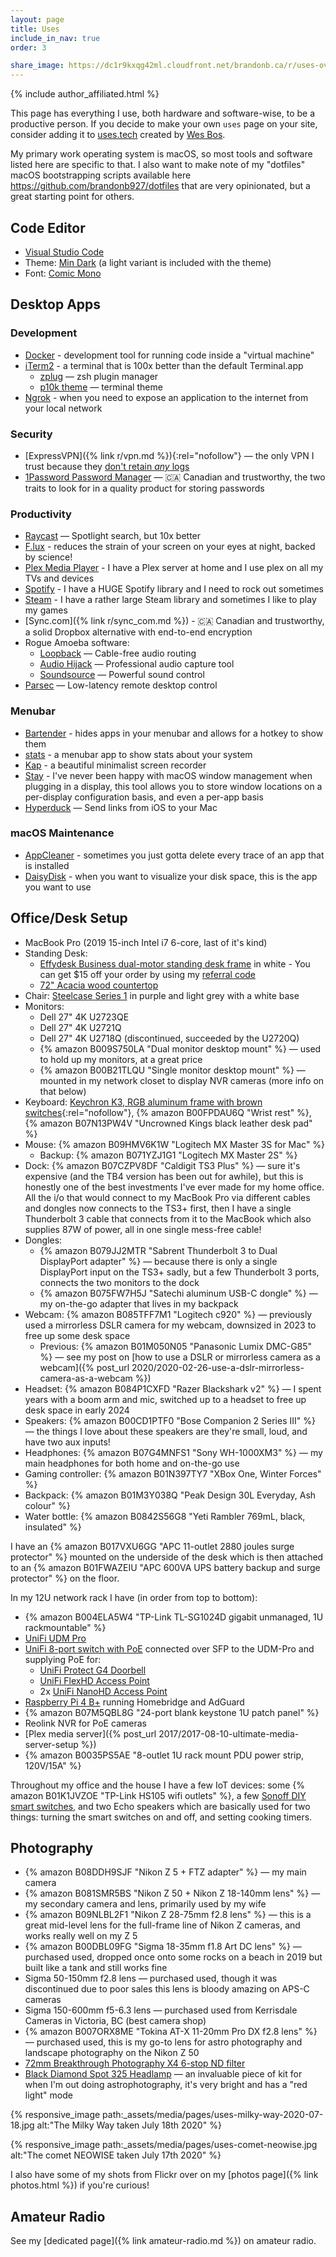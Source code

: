 ```yaml
---
layout: page
title: Uses
include_in_nav: true
order: 3

share_image: https://dc1r9kxqg42ml.cloudfront.net/brandonb.ca/r/uses-overhead-desk-v2-1400x1120.jpg
---
```


{% include author_affiliated.html %}

<!-- {% responsive_image path:_assets/media/pages/uses-desk-overview-v2.jpg alt:"My desk setup" %} -->

This page has everything I use, both hardware and software-wise, to be a productive person. If you decide to make your own `uses` page on your site, consider adding it to [uses.tech](https://uses.tech) created by [Wes Bos](https://twitter.com/wesbos).

My primary work operating system is macOS, so most tools and software listed here are specific to that. I also want to make note of my "dotfiles" macOS bootstrapping scripts available here <https://github.com/brandonb927/dotfiles> that are very opinionated, but a great starting point for others.

## Code Editor

- [Visual Studio Code](https://code.visualstudio.com/)
- Theme: [Min Dark](https://marketplace.visualstudio.com/items?itemName=miguelsolorio.min-theme) (a light variant is included with the theme)
- Font: [Comic Mono](https://dtinth.github.io/comic-mono-font/)

## Desktop Apps

### Development

- [Docker](https://www.docker.com/products/docker-desktop) - development tool for running code inside a "virtual machine"
- [iTerm2](https://www.iterm2.com/) - a terminal that is 100x better than the default Terminal.app
  - [zplug](https://github.com/zplug/zplug) — zsh plugin manager
  - [p10k theme](https://github.com/romkatv/powerlevel10k) — terminal theme
- [Ngrok](https://ngrok.com/) - when you need to expose an application to the internet from your local network

### Security

- [ExpressVPN]({% link r/vpn.md %}){:rel="nofollow"} — the only VPN I trust because they [don't retain _any_ logs](https://www.expressvpn.com/what-is-vpn/policy-towards-logs)
- [1Password Password Manager](https://1password.com/sign-up/ca/) — 🇨🇦 Canadian and trustworthy, the two traits to look for in a quality product for storing passwords

### Productivity

- [Raycast](https://www.raycast.com/) — Spotlight search, but 10x better
- [F.lux](https://justgetflux.com/) - reduces the strain of your screen on your eyes at night, backed by science!
- [Plex Media Player](https://www.plex.tv/en-ca/media-server-downloads/#plex-app) - I have a Plex server at home and I use plex on all my TVs and devices
- [Spotify](https://www.spotify.com/) - I have a HUGE Spotify library and I need to rock out sometimes
- [Steam](https://store.steampowered.com/about/) - I have a rather large Steam library and sometimes I like to play my games
- [Sync.com]({% link r/sync_com.md %}) - 🇨🇦 Canadian and trustworthy, a solid Dropbox alternative with end-to-end encryption
- Rogue Amoeba software:
  - [Loopback](https://rogueamoeba.com/loopback/) — Cable-free audio routing
  - [Audio Hijack](https://rogueamoeba.com/audiohijack/) — Professional audio capture tool
  - [Soundsource](https://rogueamoeba.com/soundsource/) — Powerful sound control
- [Parsec](https://parsec.app/) — Low-latency remote desktop control

### Menubar

- [Bartender](https://www.macbartender.com/) - hides apps in your menubar and allows for a hotkey to show them
- [stats](https://github.com/exelban/stats) - a menubar app to show stats about your system
- [Kap](https://getkap.co/) - a beautiful minimalist screen recorder
- [Stay](https://cordlessdog.com/stay/) - I've never been happy with macOS window management when plugging in a display, this tool allows you to store window locations on a per-display configuration basis, and even a per-app basis
- [Hyperduck](https://sindresorhus.com/hyperduck) — Send links from iOS to your Mac

### macOS Maintenance

- [AppCleaner](http://freemacsoft.net/appcleaner/) - sometimes you just gotta delete every trace of an app that is installed
- [DaisyDisk](https://daisydiskapp.com/) - when you want to visualize your disk space, this is the app you want to use

<!-- {% responsive_image path:_assets/media/pages/uses-overhead-desk-v2.jpg alt:"Desk setup overhead ❤️" %} -->

## Office/Desk Setup

- MacBook Pro (2019 15-inch Intel i7 6-core, last of it's kind)
- Standing Desk:
  - [Effydesk Business dual-motor standing desk frame](https://effydesk.ca/products/electric-adjustable-standing-desk-business-office) in white - You can get \$15 off your order by using my [referral code](http://effydesk.refr.cc/brandonb)
  - [72" Acacia wood countertop](https://www.lowes.ca/product/kitchen-countertops/q-solutions-acacia-straight-cut-kitchen-countertop-970792)
- Chair: [Steelcase Series 1](https://www.steelcase.com/products/office-chairs/steelcase-series-1/) in purple and light grey with a white base
- Monitors:
  - Dell 27" 4K U2723QE
  - Dell 27" 4K U2721Q
  - Dell 27" 4K U2718Q (discontinued, succeeded by the U2720Q)
  - {% amazon B009S750LA "Dual monitor desktop mount" %} — used to hold up my monitors, at a great price
  - {% amazon B00B21TLQU "Single monitor desktop mount" %} — mounted in my network closet to display NVR cameras (more info on that below)
- Keyboard: [Keychron K3, RGB aluminum frame with brown switches](https://www.keychron.com/products/keychron-k3-wireless-mechanical-keyboard?variant=32220198699097){:rel="nofollow"}, {% amazon B00FPDAU6Q "Wrist rest" %}, {% amazon B07N13PW4V "Uncrowned Kings black leather desk pad" %}
- Mouse: {% amazon B09HMV6K1W "Logitech MX Master 3S for Mac" %}
  - Backup: {% amazon B071YZJ1G1 "Logitech MX Master 2S" %}
- Dock: {% amazon B07CZPV8DF "Caldigit TS3 Plus" %} — sure it's expensive (and the TB4 version has been out for awhile), but this is honestly one of the best investments I've ever made for my home office. All the i/o that would connect to my MacBook Pro via different cables and dongles now connects to the TS3+ first, then I have a single Thunderbolt 3 cable that connects from it to the MacBook which also supplies 87W of power, all in one single mess-free cable!
- Dongles:
  - {% amazon B079JJ2MTR "Sabrent Thunderbolt 3 to Dual DisplayPort adapter" %} — because there is only a single DisplayPort input on the TS3+ sadly, but a few Thunderbolt 3 ports, connects the two monitors to the dock
  - {% amazon B075FW7H5J "Satechi aluminum USB-C dongle" %} — my on-the-go adapter that lives in my backpack
- Webcam: {% amazon B085TFF7M1 "Logitech c920" %} — previously used a mirrorless DSLR camera for my webcam, downsized in 2023 to free up some desk space
  - Previous: {% amazon B01M050N05 "Panasonic Lumix DMC-G85" %} — see my post on [how to use a DSLR or mirrorless camera as a webcam]({% post_url 2020/2020-02-26-use-a-dslr-mirrorless-camera-as-a-webcam %})
- Headset: {% amazon B084P1CXFD "Razer Blackshark v2" %} — I spent years with a boom arm and mic, switched up to a headset to free up desk space in early 2024
- Speakers: {% amazon B00CD1PTF0 "Bose Companion 2 Series III" %} — the things I love about these speakers are they're small, loud, and have two aux inputs!
- Headphones: {% amazon B07G4MNFS1 "Sony WH-1000XM3" %} — my main headphones for both home and on-the-go use
- Gaming controller: {% amazon B01N397TY7 "XBox One, Winter Forces" %}
- Backpack: {% amazon B01M3Y038Q "Peak Design 30L Everyday, Ash colour" %}
- Water bottle: {% amazon B0842S56G8 "Yeti Rambler 769mL, black, insulated" %}

<!-- {% responsive_image path:_assets/media/pages/uses-desk-keyboard-v2.jpg alt:"Keychron K2 keyboard, RØDE NT-USB-Mini microphone, Logitech MX Master 2S mouse" %} -->

I have an {% amazon B017VXU6GG "APC 11-outlet 2880 joules surge protector" %} mounted on the underside of the desk which is then attached to an {% amazon B01FWAZEIU "APC 600VA UPS battery backup and surge protector" %} on the floor.

In my 12U network rack I have (in order from top to bottom):

- {% amazon B004ELA5W4 "TP-Link TL-SG1024D gigabit unmanaged, 1U rackmountable" %}
- [UniFi UDM Pro](https://ca.store.ui.com/products/udm-pro)
- [UniFi 8-port switch with PoE](https://ca.store.ui.com/products/unifi-switch-8-150w) connected over SFP to the UDM-Pro and supplying PoE for:
  - [UniFi Protect G4 Doorbell](https://ca.store.ui.com/products/uvc-g4-doorbell)
  - [UniFi FlexHD Access Point](https://ca.store.ui.com/products/unifi-flexhd)
  - 2x [UniFi NanoHD Access Point](https://ca.store.ui.com/products/unifi-nanohd-us)
- [Raspberry Pi 4 B+](https://www.buyapi.ca/product/raspberry-pi-3-model-b-plus/) running Homebridge and AdGuard
- {% amazon B07M5QBL8G "24-port blank keystone 1U patch panel" %}
- Reolink NVR for PoE cameras
- [Plex media server]({% post_url 2017/2017-08-10-ultimate-media-server-setup %})
- {% amazon B0035PS5AE "8-outlet 1U rack mount PDU power strip, 120V/15A" %}

Throughout my office and the house I have a few IoT devices: some {% amazon B01K1JVZOE "TP-Link HS105 wifi outlets" %}, a few [Sonoff DIY smart switches](https://sonoff.tech/product/diy-smart-switch/basicr2/), and two Echo speakers which are basically used for two things: turning the smart switches on and off, and setting cooking timers.

## Photography

- {% amazon B08DDH9SJF "Nikon Z 5 + FTZ adapter" %} — my main camera
- {% amazon B081SMR5BS "Nikon Z 50 + Nikon Z 18-140mm lens" %} — my secondary camera and lens, primarily used by my wife
- {% amazon B09NLBL2F1 "Nikon Z 28-75mm f2.8 lens" %} — this is a great mid-level lens for the full-frame line of Nikon Z cameras, and works really well on my Z 5
- {% amazon B00DBL09FG "Sigma 18-35mm f1.8 Art DC lens" %} — purchased used, dropped once onto some rocks on a beach in 2019 but built like a tank and still works fine
- Sigma 50-150mm f2.8 lens — purchased used, though it was discontinued due to poor sales this lens is bloody amazing on APS-C cameras
- Sigma 150-600mm f5-6.3 lens — purchased used from Kerrisdale Cameras in Victoria, BC (best camera shop)
- {% amazon B007ORX8ME "Tokina AT-X 11-20mm Pro DX f2.8 lens" %} — purchased used, this is my go-to lens for astro photography and landscape photography on the Nikon Z 50
- [72mm Breakthrough Photography X4 6-stop ND filter](https://breakthrough.photography/products/x4-neutral-density?variant=30850759569)
- [Black Diamond Spot 325 Headlamp](https://www.mec.ca/en/product/5061-168/Spot-325-Headlamp) — an invaluable piece of kit for when I'm out doing astrophotography, it's very bright and has a "red light" mode

{% responsive_image path:_assets/media/pages/uses-milky-way-2020-07-18.jpg alt:"The Milky Way taken July 18th 2020" %}

{% responsive_image path:_assets/media/pages/uses-comet-neowise.jpg alt:"The comet NEOWISE taken July 17th 2020" %}

I also have some of my shots from Flickr over on my [photos page]({% link photos.html %}) if you're curious!

## Amateur Radio

See my [dedicated page]({% link amateur-radio.md %}) on amateur radio.
